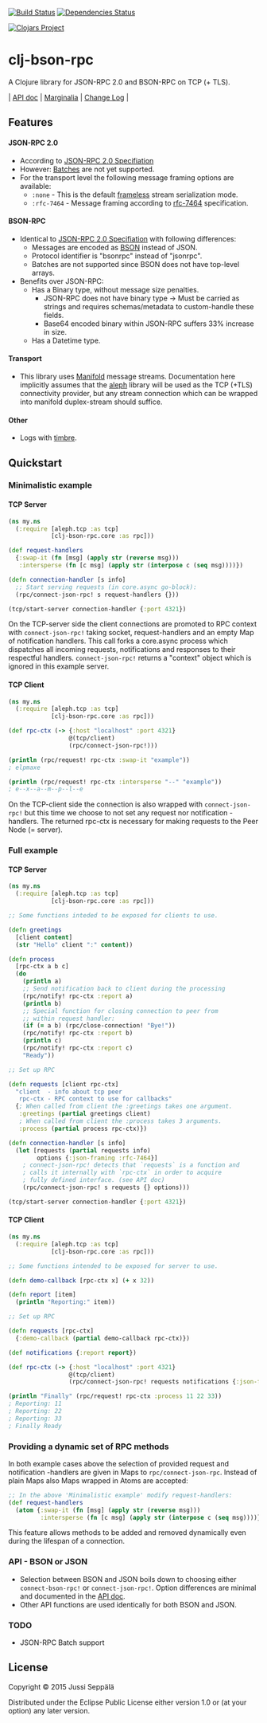 [![Build Status](https://travis-ci.org/seprich/clj-bson-rpc.svg?branch=master)](https://travis-ci.org/seprich/clj-bson-rpc)
[![Dependencies Status](https://jarkeeper.com/seprich/clj-bson-rpc/status.svg)](https://jarkeeper.com/seprich/clj-bson-rpc)

[![Clojars Project](http://clojars.org/clj-bson-rpc/latest-version.svg)](http://clojars.org/clj-bson-rpc)

# clj-bson-rpc


A Clojure library for JSON-RPC 2.0 and BSON-RPC on TCP (+ TLS).

| [API doc](http://seprich.github.io/clj-bson-rpc/codox/clj-bson-rpc.core.html)
| [Marginalia](http://seprich.github.io/clj-bson-rpc/marginalia.html)
| [Change Log](https://github.com/seprich/clj-bson-rpc/blob/master/CHANGELOG.md)
|


## Features

#### JSON-RPC 2.0

* According to [JSON-RPC 2.0 Specifiation](http://www.jsonrpc.org/specification)
* However: [Batches](http://www.jsonrpc.org/specification#batch) are not yet
  supported.
* For the transport level the following message framing options are available:
    * `:none` - This is the default
       [frameless](http://www.simple-is-better.org/json-rpc/transport_sockets.html#pipelined-requests-responses-json-splitter) stream serialization mode.
    * `:rfc-7464` - Message framing according to
      [rfc-7464](https://tools.ietf.org/html/rfc7464) specification.

#### BSON-RPC

* Identical to [JSON-RPC 2.0 Specifiation](http://www.jsonrpc.org/specification)
  with following differences:
    * Messages are encoded as [BSON](http://bsonspec.org/spec.html) instead of
      JSON.
    * Protocol identifier is "bsonrpc" instead of "jsonrpc".
    * Batches are not supported since BSON does not have top-level arrays.
* Benefits over JSON-RPC:
    * Has a Binary type, without message size penalties.
        * JSON-RPC does not have binary type -> Must be carried as strings
          and requires schemas/metadata to custom-handle these fields.
        * Base64 encoded binary within JSON-RPC suffers 33% increase in size.
    * Has a Datetime type.

#### Transport

* This library uses [Manifold](https://github.com/ztellman/manifold) message
  streams. Documentation here implicitly assumes that the
  [aleph](https://github.com/ztellman/aleph) library will be used as the
  TCP (+TLS) connectivity provider, but any stream connection which can be
  wrapped into manifold duplex-stream should suffice.

#### Other

* Logs with [timbre](https://github.com/ptaoussanis/timbre).


## Quickstart

### Minimalistic example
#### TCP Server
```clojure
(ns my.ns
  (:require [aleph.tcp :as tcp]
            [clj-bson-rpc.core :as rpc]))

(def request-handlers
  {:swap-it (fn [msg] (apply str (reverse msg)))
   :intersperse (fn [c msg] (apply str (interpose c (seq msg))))})

(defn connection-handler [s info]
  ;; Start serving requests (in core.async go-block):
  (rpc/connect-json-rpc! s request-handlers {}))

(tcp/start-server connection-handler {:port 4321})
```
On the TCP-server side the client connections are promoted to RPC context with
`connect-json-rpc!` taking socket, request-handlers and an empty Map of notification
handlers. This call forks a core.async process which dispatches all incoming
requests, notifications and responses to their respectful handlers.
`connect-json-rpc!` returns a "context" object which is ignored in this example
server.

#### TCP Client
```clojure
(ns my.ns
  (:require [aleph.tcp :as tcp]
            [clj-bson-rpc.core :as rpc]))

(def rpc-ctx (-> {:host "localhost" :port 4321}
                 @(tcp/client)
                 (rpc/connect-json-rpc!)))

(println (rpc/request! rpc-ctx :swap-it "example"))
; elpmaxe

(println (rpc/request! rpc-ctx :intersperse "--" "example"))
; e--x--a--m--p--l--e
```
On the TCP-client side the connection is also wrapped with
`connect-json-rpc!` but this time we choose to not set any request nor
notification -handlers. The returned rpc-ctx is necessary for making
requests to the Peer Node (= server).

### Full example

#### TCP Server
```clojure
(ns my.ns
  (:require [aleph.tcp :as tcp]
            [clj-bson-rpc.core :as rpc]))

;; Some functions inteded to be exposed for clients to use.

(defn greetings
  [client content]
  (str "Hello" client ":" content))

(defn process
  [rpc-ctx a b c]
  (do
    (println a)
    ;; Send notification back to client during the processing
    (rpc/notify! rpc-ctx :report a)
    (println b)
    ;; Special function for closing connection to peer from
    ;; within request handler:
    (if (= a b) (rpc/close-connection! "Bye!"))
    (rpc/notify! rpc-ctx :report b)
    (println c)
    (rpc/notify! rpc-ctx :report c)
    "Ready"))

;; Set up RPC

(defn requests [client rpc-ctx]
  "client  - info about tcp peer
   rpc-ctx - RPC context to use for callbacks"
  {; When called from client the :greetings takes one argument.
   :greetings (partial greetings client)
   ; When called from client the :process takes 3 arguments.
   :process (partial process rpc-ctx)})

(defn connection-handler [s info]
  (let [requests (partial requests info)
        options {:json-framing :rfc-7464}]
    ; connect-json-rpc! detects that `requests` is a function and
    ; calls it internally with `rpc-ctx` in order to acquire
    ; fully defined interface. (see API doc)
    (rpc/connect-json-rpc! s requests {} options)))

(tcp/start-server connection-handler {:port 4321})
```

#### TCP Client
```clojure
(ns my.ns
  (:require [aleph.tcp :as tcp]
            [clj-bson-rpc.core :as rpc]))

;; Some functions intended to be exposed for server to use.

(defn demo-callback [rpc-ctx x] (+ x 32))

(defn report [item]
  (println "Reporting:" item))

;; Set up RPC

(defn requests [rpc-ctx]
  {:demo-callback (partial demo-callback rpc-ctx)})

(def notifications {:report report})

(def rpc-ctx (-> {:host "localhost" :port 4321}
                 @(tcp/client)
                 (rpc/connect-json-rpc! requests notifications {:json-framing :rfc-7464})))

(println "Finally" (rpc/request! rpc-ctx :process 11 22 33))
; Reporting: 11
; Reporting: 22
; Reporting: 33
; Finally Ready
```

### Providing a dynamic set of RPC methods

In both example cases above the selection of provided request and notification
-handlers are given in Maps to `rpc/connect-json-rpc`. Instead of plain Maps
also Maps wrapped in Atoms are accepted:
```clojure
;; In the above 'Minimalistic example' modify request-handlers:
(def request-handlers
  (atom {:swap-it (fn [msg] (apply str (reverse msg)))
         :intersperse (fn [c msg] (apply str (interpose c (seq msg))))}))
```
This feature allows methods to be added and removed dynamically even during
the lifespan of a connection.


### API - BSON or JSON

* Selection between BSON and JSON boils down to choosing either
  `connect-bson-rpc!` or `connect-json-rpc!`. Option differences
  are minimal and documented in the
  [API doc](http://seprich.github.io/clj-bson-rpc/codox/clj-bson-rpc.core.html).
* Other API functions are used identically for both BSON and JSON.


### TODO

* JSON-RPC Batch support

## License

Copyright © 2015 Jussi Seppälä

Distributed under the Eclipse Public License either version 1.0 or (at
your option) any later version.
